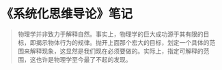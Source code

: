 # 《系统化思维导论》笔记

> 物理学并非致力于解释自然。事实上，物理学的巨大成功源于其有限的目标，即揭示物体行为的规律。抛开上面那个宏大的目标，划定一个具体的范围来解释现象，这显然是我们现在必须要做的。实际上，指定可解释的范围，这也许是物理学至今最了不起的发现。
	
<!--stackedit_data:
eyJoaXN0b3J5IjpbLTE3NDM4MDkzNTFdfQ==
-->